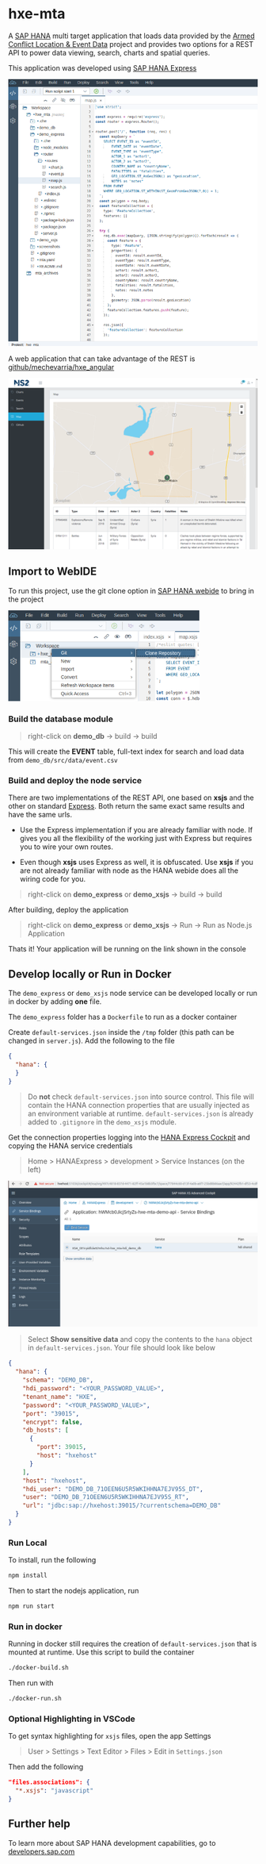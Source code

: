 # hxe-mta
A [SAP HANA](https://developers.sap.com/topics/sap-webide.html) multi target application that loads data provided by the [Armed Conflict Location & Event Data](https://www.acleddata.com) project and provides two options for a REST API to power data viewing, search, charts and spatial queries.  

This application was developed using [SAP HANA Express](https://developers.sap.com/topics/sap-hana.html)

![app.png](screenshots/app.png)

A web application that can take advantage of the REST is [github/mechevarria/hxe_angular](https://github.com/mechevarria/hxe_angular)

![client.png](screenshots/client.png)

## Import to WebIDE

To run this project, use the git clone option in [SAP HANA webide](https://developers.sap.com/topics/sap-webide.html) to bring in the project

![git.png](screenshots/git.png)

### Build the database module

> right-click on **demo_db** -> build -> build

This will create the **EVENT** table, full-text index for search and load data from `demo_db/src/data/event.csv`

### Build and deploy the node service

There are two implementations of the REST API, one based on **xsjs** and the other on standard [Express](https://expressjs.com/). Both return the same exact same results and have the same urls. 

* Use the Express implementation if you are already familiar with node. If gives you all the flexibility of the working just with Express but requires you to wire your own routes.

* Even though **xsjs** uses Express as well, it is obfuscated. Use **xsjs** if you are not already familiar with node as the HANA webide does all the wiring code for you.

> right-click on **demo_express** or **demo_xsjs** -> build -> build

After building, deploy the application

> right-click on **demo_express** or **demo_xsjs** -> Run -> Run as Node.js Application

Thats it! Your application will be running on the link shown in the console

## Develop locally or Run in Docker

The `demo_express` or `demo_xsjs` node service can be developed locally or run in docker by adding **one** file.

The `demo_express` folder has a `Dockerfile` to run as a docker container

Create `default-services.json` inside the `/tmp` folder (this path can be changed in `server.js`). Add the following to the file

```json
{
  "hana": {
  }
}
```

> Do **not** check `default-services.json` into source control. This file will contain the HANA connection properties that are usually injected as an environment variable at runtime. `default-services.json` is already added to `.gitignore` in the `demo_xsjs` module.

Get the connection properties logging into the [HANA Express Cockpit](https://developers.sap.com/tutorials/xsa-explore-basics.html) and copying the HANA service credentials

> Home > HANAExpress > development > Service Instances (on the left)

![environment.png](screenshots/environment.png)

> Select **Show sensitive data** and copy the contents to the `hana` object in `default-services.json`. Your file should look like below

```json
{
  "hana": {
    "schema": "DEMO_DB",
    "hdi_password": "<YOUR_PASSWORD_VALUE>",
    "tenant_name": "HXE",
    "password": "<YOUR_PASSWORD_VALUE>",
    "port": "39015",
    "encrypt": false,
    "db_hosts": [
      {
        "port": 39015,
        "host": "hxehost"
      }
    ],
    "host": "hxehost",
    "hdi_user": "DEMO_DB_71OEEN6U5R5WKIHHNA7EJV95S_DT",
    "user": "DEMO_DB_71OEEN6U5R5WKIHHNA7EJV95S_RT",
    "url": "jdbc:sap://hxehost:39015/?currentschema=DEMO_DB"
  }
}
```

### Run Local

To install, run the following
```bash
npm install
```

Then to start the nodejs application, run
```bash
npm run start
```

### Run in docker

Running in docker still requires the creation of `default-services.json` that is mounted at runtime. Use this script to build the container

```bash
./docker-build.sh
```

Then run with

```bash
./docker-run.sh
```

### Optional Highlighting in VSCode

To get syntax highlighting for `xsjs` files, open the app Settings

> User > Settings > Text Editor > Files > Edit in `Settings.json`

Then add the following

```json
"files.associations": {
  "*.xsjs": "javascript"
}
```

## Further help

To learn more about SAP HANA development capabilities, go to [developers.sap.com](https://developers.sap.com/)